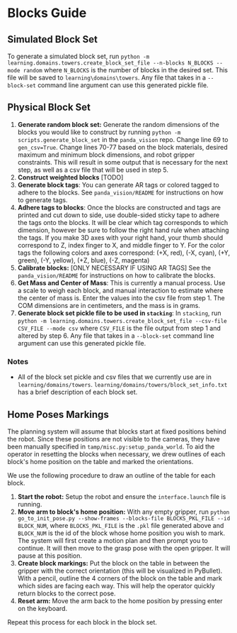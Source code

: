 # Blocks Guide

## Simulated Block Set
To generate a simulated block set, run ```python -m learning.domains.towers.create_block_set_file --n-blocks N_BLOCKS --mode random``` where ```N_BLOCKS``` is the number of blocks in the desired set. This file will be saved to ```learning\domains\towers```. Any file that takes in a ```--block-set``` command line argument can use this generated pickle file.

## Physical Block Set

1. **Generate random block set:** Generate the random dimensions of the blocks you would like to construct by running ```python -m scripts.generate_block_set``` in the ```panda_vision``` repo. Change line 69 to ```gen_csv=True```. Change lines 70-77 based on the block materials, desired maximum and minimum block dimensions, and robot gripper constraints. This will result in some output that is necessary for the next step, as well as a csv file that will be used in step 5.
2. **Construct weighted blocks** [TODO]
3. **Generate block tags**: You can generate AR tags or colored tagged to adhere to the blocks. See ```panda_vision/README``` for instructions on how to generate tags.
4. **Adhere tags to blocks**: Once the blocks are constructed and tags are printed and cut down to side, use double-sided sticky tape to adhere the tags onto the blocks. It will be clear which tag corresponds to which dimension, however be sure to follow the right hand rule when attaching the tags. If you make 3D axes with your right hand, your thumb should correspond to Z, index finger to X, and middle finger to Y. For the color tags the following colors and axes correspond: (+X, red), (-X, cyan), (+Y, green), (-Y, yellow), (+Z, blue), (-Z, magenta)
5. **Calibrate blocks:** [ONLY NECESSARY IF USING AR TAGS] See the ```panda_vision/README``` for instructions on how to calibrate the blocks.
6. **Get Mass and Center of Mass**: This is currently a manual process. Use a scale to weigh each block, and manual interaction to estimate where the center of mass is. Enter the values into the csv file from step 1. The COM dimensions are in centimeters, and the mass is in grams.
7. **Generate block set pickle file to be used in ```stacking```**: In ```stacking```, run ```python -m learning.domains.towers.create_block_set_file --csv-file CSV_FILE --mode csv``` where ```CSV_FILE``` is the file output from step 1 and altered by step 6. Any file that takes in a ```--block-set``` command line argument can use this generated pickle file.

### Notes
* All of the block set pickle and csv files that we currently use are in ```learning/domains/towers```. ```learning/domains/towers/block_set_info.txt``` has a brief description of each block set.

## Home Poses Markings
The planning system will assume that blocks start at fixed positions behind the robot. Since these positions are not visible to the cameras, they have been manually specified in ```tamp/misc.py:setup_panda_world```. To aid the operator in resetting the blocks when necessary, we drew outlines of each block's home position on the table and marked the orientations.

We use the following procedure to draw an outline of the table for each block.

1. **Start the robot:** Setup the robot and ensure the ```interface.launch``` file is running.
2. **Move arm to block's home position:** With any empty gripper, run ```python go_to_init_pose.py --show-frames --blocks-file BLOCKS_PKL_FILE --id BLOCK_NUM```, where ```BLOCKS_PKL_FILE``` is the ```.pkl``` file generated above and ```BLOCK_NUM``` is the id of the block whose home position you wish to mark. The system will first create a motion plan and then prompt you to continue. It will then move to the grasp pose with the open gripper. It will pause at this position.
3. **Create block markings:** Put the block on the table in between the gripper with the correct orientation (this will be visualized in PyBullet). With a pencil, outline the 4 corners of the block on the table and mark which sides are facing each way. This will help the operator quickly return blocks to the correct pose.
4. **Reset arm:** Move the arm back to the home position by pressing enter on the keyboard.

Repeat this process for each block in the block set.
